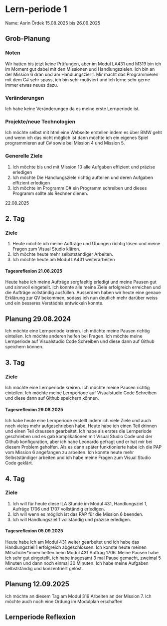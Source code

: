 # Lern-periode 1
Name: Asrin Ördek
15.08.2025 bis 26.09.2025
## Grob-Planung
### Noten
Wir hatten bis jetzt keine Prüfungen, aber im Modul LA431 und M319 bin ich im Moment gut dabei mit den Missionen und Handlungszielen. Ich bin an der Mission 6 dran und am Handlungsziel 1. Mir macht das Programmieren mit dem C# sehr spass, ich bin sehr motiviert und ich lerne sehr gerne immer etwas neues dazu.
### Veränderungen
Ich habe keine Veränderungen da es meine erste Lernperiode ist.

### Projekte/neue Technologien
Ich möchte selbst mit html eine Webseite erstellen indem es über BMW geht und wenn ich das nicht möglich ist dann möchte ich ein eigenes Spiel programmieren auf C# sowie bei Mission 4 und Mission 5.
### Generelle Ziele
1. Ich möchte bis und mit Mission 10 alle Aufgaben effizient und präzise erledigen
2. Ich möchte Die Handlungsziele richtig aufteilen und deren Aufgaben effizient erledigen
3. Ich möchte im Programm C# ein Programm schreiben und dieses Programm sollte als Rechner dienen.

22.08.2025
## 2. Tag
### Ziele
1. Heute möchte ich meine Aufträge und Übungen richtig lösen und meine Fragen zum Visual Studio klären.
2. Ich möchte heute mehr selbstständiger Arbeiten.
3. Ich möchte heute am Modul LA431 weiterarbeiten 
#### Tagesreflexion 21.08.2025
Heute habe ich meine Aufträge sorgfaeltig erledigt und meine Pausen gut und sinnvoll eingeteilt. Ich konnte alle meine Ziele erfolgreich erreichen und die Aufträge vollständig ausfüllen. Ausserdem haben wir heute eine genaue Erklärung zur QV bekommen, sodass ich nun deutlich mehr darüber weiss und ein besseres Verstädnis entwickeln konnte.

## Planung 29.08.2024
Ich möchte eine Lernperiode kreiren.
Ich möchte meine Pausen richtig einteilen.
Ich möchte anderen helfen bei Fragen.
Ich möchte meine Lernperiode auf Visualstudio Code Schreiben und diese dann auf Github speichern können.
## 3. Tag
### Ziele
Ich möchte eine Lernperiode kreiren.
Ich möchte meine Pausen richtig einteilen.
Ich möchte meine Lernperiode auf Visualstudio Code Schreiben und diese dann auf Github speichern können.
#### Tagesreflexion 29.08.2025
Ich habe heute eine Lernperiode erstellt indem ich viele Ziele und auch noch vieles mehr aufgeschrieben habe. Heute habe ich einen Teil drinnen und einen Teil draussen gearbeitet. Ich habe als erstes die Lernperiode geschrieben und es gab komplikationen mit Visual Studio Code und der Github konfiguration, aber ich habe Leonardo gefragt und er hat mir bei diesem Problem geholfen.
Als es dann später funktionierte habe ich die PAP vom Mission 6 angefangen zu arbeiten.
Ich konnte heute mehr Selbstständiger arbeiten und ich habe meine Fragen zum Visual Studio Code geklärt.

## 4. Tag 
### Ziele
1. Ich will für heute diese ILA Stunde im Modul 431, Handlungsziel 1, Aufräge 1706 und 1707 vollständig erledigen.
2. Ich will wenn es möglich ist das PAP für die Mission 6 beenden.
3. Ich will Handlungsziel 1 vollständig und präzise erledigen.
#### Tagesreflexion 05.09.2025
Heute habe ich am Modul 431 weiter gearbeitet und ich habe das Handlungsziel 1 erfolgreich abgeschlossen. Ich konnte heute meinen Mitschüler*innen helfen beim Modul 431 Auftrag 1706.
Meine Pausen habe ich sehr gut eingeteilt, ich habe insgesamt 3 mal Pause gemacht, zweimal 5 Minuten und dann noch einmal 30 Minuten. Ich habe meine Aufgaben selbstständig und konzentriert gelöst.
## Planung 12.09.2025
Ich möchte an diesem Tag am Modul 319 Arbeiten an der Mission 7. Ich möchte auch noch eine Ordung im Modulplan erschaffen


## Lernperiode Reflexion
